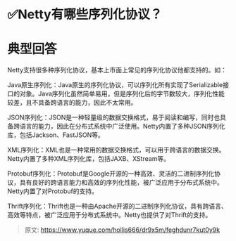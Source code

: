 # ✅Netty有哪些序列化协议？


# 典型回答

Netty支持很多种序列化协议，基本上市面上常见的序列化协议他都支持的。如：

Java原生序列化：Java原生的序列化协议，可以序列化所有实现了Serializable接口的对象。Java序列化虽然简单易用，但是序列化后的字节数较大，序列化性能较差，且不具备跨语言的能力，因此不太常用。

JSON序列化：JSON是一种轻量级的数据交换格式，易于阅读和编写，同时也具备跨语言的能力，因此在分布式系统中广泛使用。Netty内置了多种JSON序列化库，包括Jackson、FastJSON等。

XML序列化：XML也是一种常用的数据交换格式，可以用于跨语言的数据交换。Netty内置了多种XML序列化库，包括JAXB、XStream等。

Protobuf序列化：Protobuf是Google开源的一种高效、灵活的二进制序列化协议，具有良好的跨语言能力和高效的序列化性能，被广泛应用于分布式系统中。Netty内置了对Protobuf的支持。

Thrift序列化：Thrift也是一种由Apache开源的二进制序列化协议，具有跨语言、高效等特点，被广泛应用于分布式系统中。Netty也提供了对Thrift的支持。


> 原文: <https://www.yuque.com/hollis666/dr9x5m/feghdunr7kut0y9k>